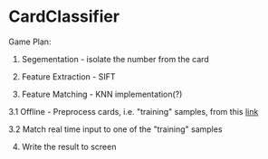 # CardClassifier

Game Plan:

1. Segementation - isolate the number from the card

2. Feature Extraction - SIFT

3. Feature Matching - KNN implementation(?) 

  3.1 Offline - Preprocess cards, i.e. "training" samples, from this [link](https://www.kaggle.com/jamesmcguigan/playingcards?select=2D.png)

  3.2 Match real time input to one of the "training" samples
  
4. Write the result to screen
